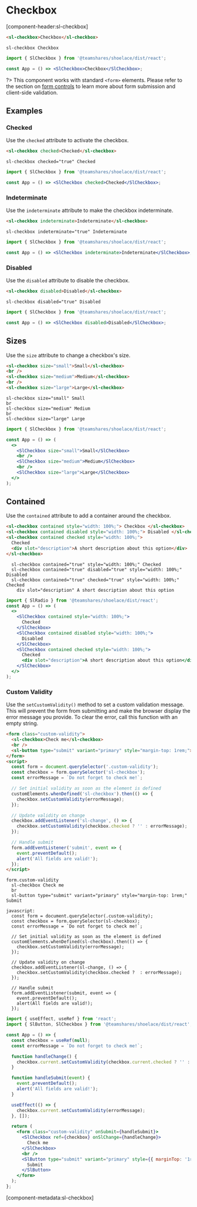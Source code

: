 # Checkbox

[component-header:sl-checkbox]

```html preview
<sl-checkbox>Checkbox</sl-checkbox>
```

```pug slim
sl-checkbox Checkbox
```

```jsx react
import { SlCheckbox } from '@teamshares/shoelace/dist/react';

const App = () => <SlCheckbox>Checkbox</SlCheckbox>;
```

?> This component works with standard `<form>` elements. Please refer to the section on [form controls](/getting-started/form-controls) to learn more about form submission and client-side validation.

## Examples

### Checked

Use the `checked` attribute to activate the checkbox.

```html preview
<sl-checkbox checked>Checked</sl-checkbox>
```

```pug slim
sl-checkbox checked="true" Checked
```

```jsx react
import { SlCheckbox } from '@teamshares/shoelace/dist/react';

const App = () => <SlCheckbox checked>Checked</SlCheckbox>;
```

### Indeterminate

Use the `indeterminate` attribute to make the checkbox indeterminate.

```html preview
<sl-checkbox indeterminate>Indeterminate</sl-checkbox>
```

```pug slim
sl-checkbox indeterminate="true" Indeterminate
```

```jsx react
import { SlCheckbox } from '@teamshares/shoelace/dist/react';

const App = () => <SlCheckbox indeterminate>Indeterminate</SlCheckbox>;
```

### Disabled

Use the `disabled` attribute to disable the checkbox.

```html preview
<sl-checkbox disabled>Disabled</sl-checkbox>
```

```pug slim
sl-checkbox disabled="true" Disabled
```

```jsx react
import { SlCheckbox } from '@teamshares/shoelace/dist/react';

const App = () => <SlCheckbox disabled>Disabled</SlCheckbox>;
```

## Sizes

Use the `size` attribute to change a checkbox's size.

```html preview
<sl-checkbox size="small">Small</sl-checkbox>
<br />
<sl-checkbox size="medium">Medium</sl-checkbox>
<br />
<sl-checkbox size="large">Large</sl-checkbox>
```

```pug slim
sl-checkbox size="small" Small
br
sl-checkbox size="medium" Medium
br
sl-checkbox size="large" Large
```

```jsx react
import { SlCheckbox } from '@teamshares/shoelace/dist/react';

const App = () => (
  <>
    <SlCheckbox size="small">Small</SlCheckbox>
    <br />
    <SlCheckbox size="medium">Medium</SlCheckbox>
    <br />
    <SlCheckbox size="large">Large</SlCheckbox>
  </>
);
```

## Contained

Use the `contained` attribute to add a container around the checkbox.

```html preview
<sl-checkbox contained style="width: 100%;"> Checkbox </sl-checkbox>
<sl-checkbox contained disabled style="width: 100%;"> Disabled </sl-checkbox>
<sl-checkbox contained checked style="width: 100%;">
  Checked
  <div slot="description">A short description about this option</div>
</sl-checkbox>
```

```pug slim
  sl-checkbox contained="true" style="width: 100%;" Checked
  sl-checkbox contained="true" disabled="true" style="width: 100%;" Disabled
  sl-checkbox contained="true" checked="true" style="width: 100%;" Checked
    div slot="description" A short description about this option
```

```jsx react
import { SlRadio } from '@teamshares/shoelace/dist/react';
const App = () => (
  <>
    <SlCheckbox contained style="width: 100%;">
      Checked
    </SlCheckbox>
    <SlCheckbox contained disabled style="width: 100%;">
      Disabled
    </SlCheckbox>
    <SlCheckbox contained checked style="width: 100%;">
      Checked
      <div slot="description">A short description about this option</div>
    </SlCheckbox>
  </>
);
```

### Custom Validity

Use the `setCustomValidity()` method to set a custom validation message. This will prevent the form from submitting and make the browser display the error message you provide. To clear the error, call this function with an empty string.

```html preview
<form class="custom-validity">
  <sl-checkbox>Check me</sl-checkbox>
  <br />
  <sl-button type="submit" variant="primary" style="margin-top: 1rem;">Submit</sl-button>
</form>
<script>
  const form = document.querySelector('.custom-validity');
  const checkbox = form.querySelector('sl-checkbox');
  const errorMessage = `Do not forget to check me!`;

  // Set initial validity as soon as the element is defined
  customElements.whenDefined('sl-checkbox').then(() => {
    checkbox.setCustomValidity(errorMessage);
  });

  // Update validity on change
  checkbox.addEventListener('sl-change', () => {
    checkbox.setCustomValidity(checkbox.checked ? '' : errorMessage);
  });

  // Handle submit
  form.addEventListener('submit', event => {
    event.preventDefault();
    alert('All fields are valid!');
  });
</script>
```

```pug slim
form.custom-validity
  sl-checkbox Check me
  br
  sl-button type="submit" variant="primary" style="margin-top: 1rem;" Submit

javascript:
  const form = document.querySelector(.custom-validity);
  const checkbox = form.querySelector(sl-checkbox);
  const errorMessage = `Do not forget to check me!`;

  // Set initial validity as soon as the element is defined
  customElements.whenDefined(sl-checkbox).then(() => {
    checkbox.setCustomValidity(errorMessage);
  });

  // Update validity on change
  checkbox.addEventListener(sl-change, () => {
    checkbox.setCustomValidity(checkbox.checked ?  : errorMessage);
  });

  // Handle submit
  form.addEventListener(submit, event => {
    event.preventDefault();
    alert(All fields are valid!);
  });
```

```jsx react
import { useEffect, useRef } from 'react';
import { SlButton, SlCheckbox } from '@teamshares/shoelace/dist/react';

const App = () => {
  const checkbox = useRef(null);
  const errorMessage = `Do not forget to check me!`;

  function handleChange() {
    checkbox.current.setCustomValidity(checkbox.current.checked ? '' : errorMessage);
  }

  function handleSubmit(event) {
    event.preventDefault();
    alert('All fields are valid!');
  }

  useEffect(() => {
    checkbox.current.setCustomValidity(errorMessage);
  }, []);

  return (
    <form class="custom-validity" onSubmit={handleSubmit}>
      <SlCheckbox ref={checkbox} onSlChange={handleChange}>
        Check me
      </SlCheckbox>
      <br />
      <SlButton type="submit" variant="primary" style={{ marginTop: '1rem' }}>
        Submit
      </SlButton>
    </form>
  );
};
```

[component-metadata:sl-checkbox]
